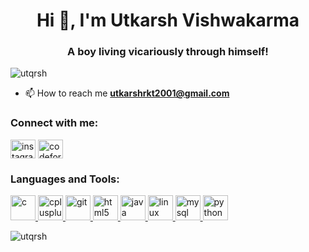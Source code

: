 <h1 align="center">Hi 👋, I'm Utkarsh Vishwakarma</h1>
<h3 align="center">A boy living vicariously through himself!</h3>

<p align="left"> <img src="https://komarev.com/ghpvc/?username=utqrsh&label=Profile%20views&color=0e75b6&style=flat" alt="utqrsh" /> </p>

- 📫 How to reach me **utkarshrkt2001@gmail.com**

<h3 align="left">Connect with me:</h3>
<p align="left">
<a href="https://instagram.com/instagram.com/utqrsh.exe" target="blank"><img align="center" src="https://cdn.jsdelivr.net/npm/simple-icons@3.0.1/icons/instagram.svg" alt="instagram.com/utqrsh.exe" height="30" width="40" /></a>
<a href="https://codeforces.com/profile/codeforces.com/profile/cronos04" target="blank"><img align="center" src="https://cdn.jsdelivr.net/npm/simple-icons@3.0.1/icons/codeforces.svg" alt="codeforces.com/profile/cronos04" height="30" width="40" /></a>
</p>

<h3 align="left">Languages and Tools:</h3>
<p align="left"> <a href="https://www.cprogramming.com/" target="_blank"> <img src="https://devicons.github.io/devicon/devicon.git/icons/c/c-original.svg" alt="c" width="40" height="40"/> </a> <a href="https://www.w3schools.com/cpp/" target="_blank"> <img src="https://devicons.github.io/devicon/devicon.git/icons/cplusplus/cplusplus-original.svg" alt="cplusplus" width="40" height="40"/> </a> <a href="https://git-scm.com/" target="_blank"> <img src="https://www.vectorlogo.zone/logos/git-scm/git-scm-icon.svg" alt="git" width="40" height="40"/> </a> <a href="https://www.w3.org/html/" target="_blank"> <img src="https://devicons.github.io/devicon/devicon.git/icons/html5/html5-original-wordmark.svg" alt="html5" width="40" height="40"/> </a> <a href="https://www.java.com" target="_blank"> <img src="https://devicons.github.io/devicon/devicon.git/icons/java/java-original-wordmark.svg" alt="java" width="40" height="40"/> </a> <a href="https://www.linux.org/" target="_blank"> <img src="https://devicons.github.io/devicon/devicon.git/icons/linux/linux-original.svg" alt="linux" width="40" height="40"/> </a> <a href="https://www.mysql.com/" target="_blank"> <img src="https://devicons.github.io/devicon/devicon.git/icons/mysql/mysql-original-wordmark.svg" alt="mysql" width="40" height="40"/> </a> <a href="https://www.python.org" target="_blank"> <img src="https://devicons.github.io/devicon/devicon.git/icons/python/python-original.svg" alt="python" width="40" height="40"/> </a> </p>

<p><img align="center" src="https://github-readme-stats.vercel.app/api/top-langs?username=utqrsh&show_icons=true&locale=en&layout=compact" alt="utqrsh" /></p>

